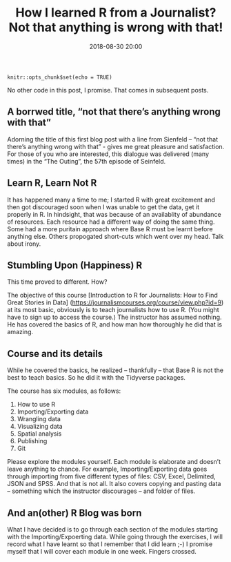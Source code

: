 ﻿---
title: "How I learned R from a Journalist? Not that anything is wrong with that!"
layout: post
date: 2018-08-30 20:00
tag:
- English
- Learning R
- Beginner
- Motivation
- Analytics
blog: true
star: false
---


```
knitr::opts_chunk$set(echo = TRUE)
```
No other code in this post, I promise. That comes in subsequent posts.


## A borrwed title, “not that there’s anything wrong with that”

Adorning the title of this first blog post with a line from Sienfeld – “not that there’s anything wrong with that” - gives me great pleasure and satisfaction. For those of you who are interested, this dialogue was delivered (many times) in the “The Outing”, the 57th episode of Seinfeld.


## Learn R, Learn Not R

It has happened many a time to me; I started R with great excitement and then got discouraged soon when I was unable to get the data, get it properly in R. In hindsight, that was because of an availablity of abundance of resources. Each resource had a different way of doing the same thing. Some had a more puritain approach where Base R must be learnt before anything else. Others propogated short-cuts which went over my head. Talk about irony.


## Stumbling Upon (Happiness) R

This time proved to different. How?

The objective of this course [Introduction to R for Journalists: How to Find Great Stories in Data] (https://journalismcourses.org/course/view.php?id=9) at its most basic, obviously is to teach journalists how to use R. (You might have to sign up to access the course.) The instructor has assumed nothing. He has covered the basics of R, and how man how thoroughly he did that is amazing.


## Course and its details

While he covered the basics, he realized – thankfully – that Base R is not the best to teach basics. So he did it with the Tidyverse packages.

The course has six modules, as follows:

1. How to use R
2. Importing/Exporting data
3. Wrangling data
4. Visualizing data
5. Spatial analysis
6. Publishing
7. Git

Please explore the modules yourself. Each module is elaborate and doesn’t leave anything to chance. For example, Importing/Exporting data goes through importing from five different types of files: CSV, Excel, Delimited, JSON and SPSS. And that is not all. It also covers copying and pasting data – something which the instructor discourages – and folder of files.


## And an(other) R Blog was born

What I have decided is to go through each section of the modules starting with the Importing/Expoerting data. While going through the exercises, I will record what I have learnt so that I remember that I did learn ;-) I promise myself that I will cover each module in one week. Fingers crossed.